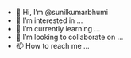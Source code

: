 - 👋 Hi, I’m @sunilkumarbhumi
- 👀 I’m interested in ...
- 🌱 I’m currently learning ...
- 💞️ I’m looking to collaborate on ...
- 📫 How to reach me ...

<!---
sunilkumarbhumi/sunilkumarbhumi is a ✨ special ✨ repository because its `README.md` (this file) appears on your GitHub profile.
You can click the Preview link to take a look at your changes.
--->
